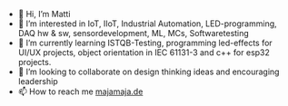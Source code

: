 - 👋 Hi, I’m Matti
- 👀 I’m interested in IoT, IIoT, Industrial Automation, LED-programming, DAQ hw & sw, sensordevelopment, ML, MCs, Softwaretesting   
- 🌱 I’m currently learning ISTQB-Testing, programming led-effects for UI/UX projects, object orientation in IEC 61131-3 and c++ for esp32 projects.
- 💞️ I’m looking to collaborate on design thinking ideas and encouraging leadership
- 📫 How to reach me <a href="majamaja.de">majamaja.de</a>

<!---
MajaMatti/MajaMatti is a ✨ special ✨ repository because its `README.md` (this file) appears on your GitHub profile.
You can click the Preview link to take a look at your changes.
--->
